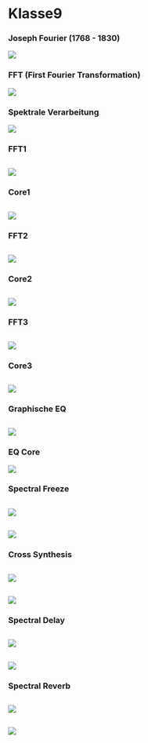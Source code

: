 # Klasse9


### Joseph Fourier (1768 - 1830)
![](Klasse9/Fourier_portlait.jpeg)

### FFT  (First Fourier Transformation)

![](Klasse9/ft_spectrum.png)


### Spektrale Verarbeitung
![](Klasse9/spectral_synthesis.png)

### FFT1
![](Klasse9/fft1.png)
---
### Core1
![](Klasse9/core1.png)
---
### FFT2
![](Klasse9/fft2.png)
---
### Core2
![](Klasse9/core2.png)
---
### FFT3
![](Klasse9/fft3.png)
---
### Core3
![](Klasse9/core3.png)
---
### Graphische EQ
![](Klasse9/graphic_eq.png)
---
### EQ Core
![](Klasse9/eqcore.png)

### Spectral Freeze
![](Klasse9/spectral_xs_freeze.png)
---
![](Klasse9/spectral_xs_freeze_core.png)
---

### Cross Synthesis
![](Klasse9/cross_synthesis.png)
---
![](Klasse9/cross_synthesis_core.png)
---
### Spectral Delay
![](Klasse9/spectral_delay.png)
---
![](Klasse9/spectral_delay_core.png)
---
### Spectral Reverb
![](Klasse9/spectral_vectral.png)
---
![](Klasse9/spectral_vectral_core.png)
---
